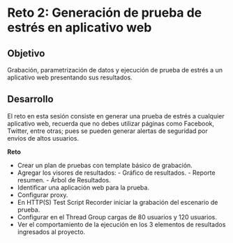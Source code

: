 # Reto 2: Generación de prueba de estrés en aplicativo web

## Objetivo

Grabación, parametrización de datos y ejecución de prueba de estrés a un aplicativo web presentando sus resultados.

## Desarrollo

El reto en esta sesión consiste en generar una prueba de estrés a cualquier aplicativo web, recuerda que no debes utilizar páginas como Facebook, Twitter, entre otras; pues se pueden generar alertas de seguridad por envíos de altos usuarios.


**Reto**

- Crear un plan de pruebas con template básico de grabación.
- Agregar los visores de resultados:
      - Gráfico de resultados.
      - Reporte resumen.
      - Árbol de Resultados.
- Identificar una aplicación web para la prueba.
- Configurar proxy.
- En HTTP(S) Test Script Recorder iniciar la grabación del escenario de prueba.
- Configurar en el Thread Group cargas de 80 usuarios y 120 usuarios.
- Ver el comportamiento de la ejecución en los 3 elementos de resultados ingresados al proyecto.

